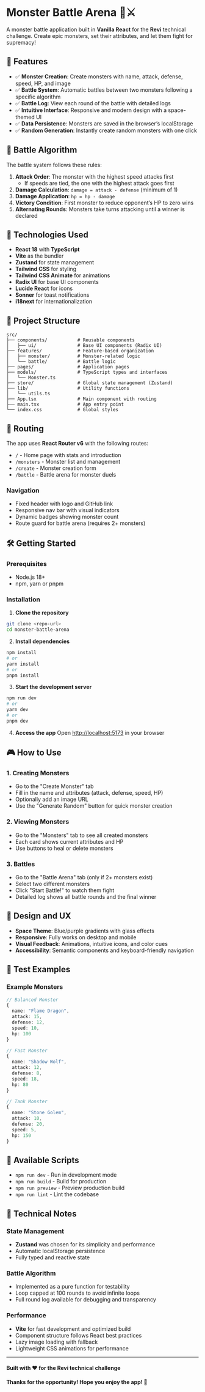 # Monster Battle Arena 🐉⚔️

A monster battle application built in **Vanilla React** for the **Revi** technical challenge. Create epic monsters, set their attributes, and let them fight for supremacy!

## 🎯 Features

- ✅ **Monster Creation**: Create monsters with name, attack, defense, speed, HP, and image
- ✅ **Battle System**: Automatic battles between two monsters following a specific algorithm
- ✅ **Battle Log**: View each round of the battle with detailed logs
- ✅ **Intuitive Interface**: Responsive and modern design with a space-themed UI
- ✅ **Data Persistence**: Monsters are saved in the browser’s localStorage
- ✅ **Random Generation**: Instantly create random monsters with one click

## 🤖 Battle Algorithm

The battle system follows these rules:

1. **Attack Order**: The monster with the highest speed attacks first  
   - If speeds are tied, the one with the highest attack goes first  
2. **Damage Calculation**: `damage = attack - defense` (minimum of 1)  
3. **Damage Application**: `hp = hp - damage`  
4. **Victory Condition**: First monster to reduce opponent’s HP to zero wins  
5. **Alternating Rounds**: Monsters take turns attacking until a winner is declared  

## 🚀 Technologies Used

- **React 18** with **TypeScript**
- **Vite** as the bundler
- **Zustand** for state management
- **Tailwind CSS** for styling
- **Tailwind CSS Animate** for animations
- **Radix UI** for base UI components
- **Lucide React** for icons
- **Sonner** for toast notifications
- **i18next** for internationalization

## 📁 Project Structure

```
src/
├── components/           # Reusable components
│   ├── ui/               # Base UI components (Radix UI)
├── features/             # Feature-based organization
│   ├── monster/          # Monster-related logic
│   └── battle/           # Battle logic
├── pages/                # Application pages
├── models/               # TypeScript types and interfaces
│   └── Monster.ts
├── store/                # Global state management (Zustand)
├── lib/                  # Utility functions
│   └── utils.ts
├── App.tsx               # Main component with routing
├── main.tsx              # App entry point
└── index.css             # Global styles
```

## 🧭 Routing

The app uses **React Router v6** with the following routes:

- `/` - Home page with stats and introduction
- `/monsters` - Monster list and management
- `/create` - Monster creation form
- `/battle` - Battle arena for monster duels

### Navigation

- Fixed header with logo and GitHub link
- Responsive nav bar with visual indicators
- Dynamic badges showing monster count
- Route guard for battle arena (requires 2+ monsters)

## 🛠️ Getting Started

### Prerequisites

- Node.js 18+
- npm, yarn or pnpm

### Installation

1. **Clone the repository**
```bash
git clone <repo-url>
cd monster-battle-arena
```

2. **Install dependencies**
```bash
npm install
# or
yarn install
# or
pnpm install
```

3. **Start the development server**
```bash
npm run dev
# or
yarn dev
# or
pnpm dev
```

4. **Access the app**
Open [http://localhost:5173](http://localhost:5173) in your browser

## 🎮 How to Use

### 1. Creating Monsters
- Go to the "Create Monster" tab
- Fill in the name and attributes (attack, defense, speed, HP)
- Optionally add an image URL
- Use the "Generate Random" button for quick monster creation

### 2. Viewing Monsters
- Go to the "Monsters" tab to see all created monsters
- Each card shows current attributes and HP
- Use buttons to heal or delete monsters

### 3. Battles
- Go to the "Battle Arena" tab (only if 2+ monsters exist)
- Select two different monsters
- Click "Start Battle!" to watch them fight
- Detailed log shows all battle rounds and the final winner

## 🎨 Design and UX

- **Space Theme**: Blue/purple gradients with glass effects
- **Responsive**: Fully works on desktop and mobile
- **Visual Feedback**: Animations, intuitive icons, and color cues
- **Accessibility**: Semantic components and keyboard-friendly navigation

## 🧪 Test Examples

### Example Monsters

```ts
// Balanced Monster
{
  name: "Flame Dragon",
  attack: 15,
  defense: 12,
  speed: 10,
  hp: 100
}

// Fast Monster
{
  name: "Shadow Wolf", 
  attack: 12,
  defense: 8,
  speed: 18,
  hp: 80
}

// Tank Monster
{
  name: "Stone Golem",
  attack: 10,
  defense: 20,
  speed: 5,
  hp: 150
}
```

## 🔧 Available Scripts

- `npm run dev` - Run in development mode
- `npm run build` - Build for production
- `npm run preview` - Preview production build
- `npm run lint` - Lint the codebase

## 📝 Technical Notes

### State Management
- **Zustand** was chosen for its simplicity and performance
- Automatic localStorage persistence
- Fully typed and reactive state

### Battle Algorithm
- Implemented as a pure function for testability
- Loop capped at 100 rounds to avoid infinite loops
- Full round log available for debugging and transparency

### Performance
- **Vite** for fast development and optimized build
- Component structure follows React best practices
- Lazy image loading with fallback
- Lightweight CSS animations for performance

---

#### Built with ❤️ for the **Revi** technical challenge  
#### Thanks for the opportunity! Hope you enjoy the app! 🚀